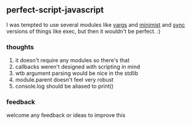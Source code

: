 ## perfect-script-javascript
I was tempted to use several modules like [yargs](https://github.com/chevex/yargs) and [minimist](https://github.com/substack/minimist) and [sync](https://github.com/mgutz/execSync) versions of things like exec, but then it wouldn't be perfect. :)

### thoughts
1. it doesn't require any modules so there's that
2. callbacks weren't designed with scripting in mind
3. wtb argument parsing would be nice in the stdlib
4. module.parent doesn't feel very robust
5. console.log should be aliased to print()

### feedback
welcome any feedback or ideas to improve this
